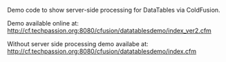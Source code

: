Demo code to show server-side processing for DataTables via ColdFusion.

Demo available online at:
http://cf.techpassion.org:8080/cfusion/datatablesdemo/index_ver2.cfm

Without server side processing demo availabe at:
http://cf.techpassion.org:8080/cfusion/datatablesdemo/index.cfm
